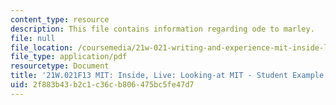 ```yaml
---
content_type: resource
description: This file contains information regarding ode to marley.
file: null
file_location: /coursemedia/21w-021-writing-and-experience-mit-inside-live-fall-2013/2f883b43b2c1c36cb806475bc5fe47d7_MIT21W_021F13_OdetoMarley.pdf
file_type: application/pdf
resourcetype: Document
title: '21W.021F13 MIT: Inside, Live: Looking-at MIT - Student Example'
uid: 2f883b43-b2c1-c36c-b806-475bc5fe47d7
---
```

